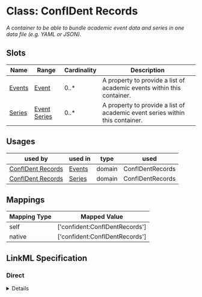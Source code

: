 # Class: ConfIDent Records
_A container to be able to bundle academic event data and series in one data file (e.g. YAML or JSON)._






<!-- no inheritance hierarchy -->


## Slots

| Name | Range | Cardinality | Description  | 
| ---  | --- | --- | --- | 
| [Events](events.md) | [Event](Event.md) | 0..* | A property to provide a list of academic events within this container.  | 
| [Series](series.md) | [Event Series](EventSeries.md) | 0..* | A property to provide a list of academic event series within this container.  | 


## Usages


| used by | used in | type | used |
| ---  | --- | --- | --- |
| [ConfIDent Records](ConfIDentRecords.md) | [Events](events.md) | domain | ConfIDentRecords |
| [ConfIDent Records](ConfIDentRecords.md) | [Series](series.md) | domain | ConfIDentRecords |












## Mappings

| Mapping Type | Mapped Value |
| ---  | ---  |
| self | ['confident:ConfIDentRecords'] |
| native | ['confident:ConfIDentRecords'] |


## LinkML Specification

<!-- TODO: investigate https://stackoverflow.com/questions/37606292/how-to-create-tabbed-code-blocks-in-mkdocs-or-sphinx -->

### Direct

<details>
```yaml
name: ConfIDentRecords
description: A container to be able to bundle academic event data and series in one
  data file (e.g. YAML or JSON).
title: ConfIDent Records
from_schema: https://raw.githubusercontent.com/TIBHannover/ConfIDent_schema/main/src/linkml/ConfIDent_schema.yaml
attributes:
  events:
    name: events
    description: A property to provide a list of academic events within this container.
    title: Events
    from_schema: https://raw.githubusercontent.com/TIBHannover/ConfIDent_schema/main/src/linkml/ConfIDent_schema.yaml
    domain: ConfIDentRecords
    multivalued: true
    range: Event
    inlined: true
    inlined_as_list: true
  series:
    name: series
    description: A property to provide a list of academic event series within this
      container.
    title: Series
    from_schema: https://raw.githubusercontent.com/TIBHannover/ConfIDent_schema/main/src/linkml/ConfIDent_schema.yaml
    domain: ConfIDentRecords
    multivalued: true
    range: EventSeries
    inlined: true
    inlined_as_list: true
tree_root: true

```
</details>

### Induced

<details>
```yaml
name: ConfIDentRecords
description: A container to be able to bundle academic event data and series in one
  data file (e.g. YAML or JSON).
title: ConfIDent Records
from_schema: https://raw.githubusercontent.com/TIBHannover/ConfIDent_schema/main/src/linkml/ConfIDent_schema.yaml
attributes:
  events:
    name: events
    description: A property to provide a list of academic events within this container.
    title: Events
    from_schema: https://raw.githubusercontent.com/TIBHannover/ConfIDent_schema/main/src/linkml/ConfIDent_schema.yaml
    domain: ConfIDentRecords
    multivalued: true
    alias: events
    owner: ConfIDentRecords
    range: Event
    inlined: true
    inlined_as_list: true
  series:
    name: series
    description: A property to provide a list of academic event series within this
      container.
    title: Series
    from_schema: https://raw.githubusercontent.com/TIBHannover/ConfIDent_schema/main/src/linkml/ConfIDent_schema.yaml
    domain: ConfIDentRecords
    multivalued: true
    alias: series
    owner: ConfIDentRecords
    range: EventSeries
    inlined: true
    inlined_as_list: true
tree_root: true

```
</details>